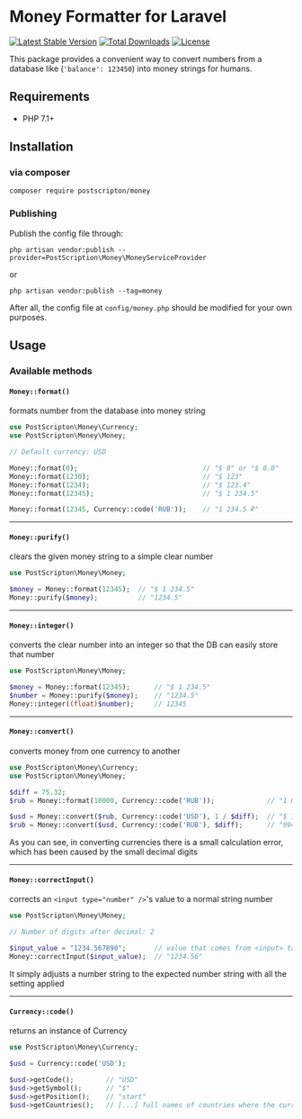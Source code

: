 # Money Formatter for Laravel
[![Latest Stable Version](https://img.shields.io/packagist/v/postscripton/money.svg)](https://packagist.org/packages/postscripton/money)
[![Total Downloads](https://img.shields.io/packagist/dt/postscripton/money.svg)](https://packagist.org/packages/postscripton/money)
[![License](https://img.shields.io/packagist/l/postscripton/money)](https://packagist.org/packages/postscripton/money)

This package provides a convenient way to convert numbers from a database like (`'balance': 123450`) into money strings for humans.

## Requirements
+ PHP 7.1+

## Installation
### via composer
```console
composer require postscripton/money 
```
### Publishing
Publish the config file through:
```console
php artisan vendor:publish --provider=PostScription\Money\MoneyServiceProvider
```
or
```console
php artisan vendor:publish --tag=money
```

After all, the config file at `config/money.php` should be modified for your own purposes. 

## Usage

### Available methods

#### `Money::format()`
formats number from the database into money string

```php
use PostScripton\Money\Currency;
use PostScripton\Money\Money;

// Default currency: USD

Money::format(0);                               // "$ 0" or "$ 0.0"
Money::format(1230);                            // "$ 123"
Money::format(1234);                            // "$ 123.4"
Money::format(12345);                           // "$ 1 234.5"

Money::format(12345, Currency::code('RUB'));    // "1 234.5 ₽"
```

---

#### `Money::purify()`
clears the given money string to a simple clear number 

```php
use PostScripton\Money\Money;

$money = Money::format(12345);  // "$ 1 234.5"
Money::purify($money);          // "1234.5"
```

---

#### `Money::integer()`
converts the clear number into an integer so that the DB can easily store that number

```php
use PostScripton\Money\Money;

$money = Money::format(12345);      // "$ 1 234.5"
$number = Money::purify($money);    // "1234.5"
Money::integer((float)$number);     // 12345
```

---

#### `Money::convert()`
converts money from one currency to another

```php
use PostScripton\Money\Currency;
use PostScripton\Money\Money;

$diff = 75.32;
$rub = Money::format(10000, Currency::code('RUB'));             // "1 000 ₽"

$usd = Money::convert($rub, Currency::code('USD'), 1 / $diff);  // "$ 13.2"
$rub = Money::convert($usd, Currency::code('RUB'), $diff);      // "994.2 ₽"
```
As you can see, in converting currencies there is a small calculation error, which has been caused by the small decimal digits

---

#### `Money::correctInput()`
corrects an `<input type="number" />`'s value to a normal string number

```php
use PostScripton\Money\Money;

// Number of digits after decimal: 2

$input_value = "1234.567890";       // value that comes from <input> tag
Money::correctInput($input_value);  // "1234.56"
```
It simply adjusts a number string to the expected number string with all the setting applied

---

#### `Currency::code()`
returns an instance of Currency

```php
use PostScripton\Money\Currency;

$usd = Currency::code('USD');

$usd->getCode();        // "USD"
$usd->getSymbol();      // "$"
$usd->getPosition();    // "start"
$usd->getCountries();   // [...] full names of countries where the currency is being used
```
